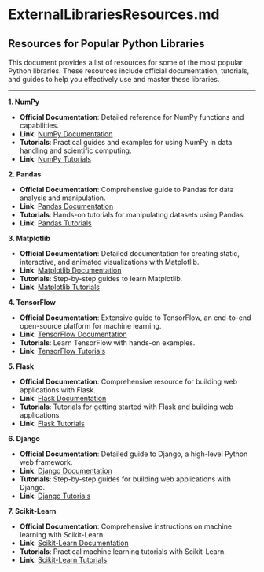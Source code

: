 # ExternalLibrariesResources.md

## Resources for Popular Python Libraries

This document provides a list of resources for some of the most popular Python libraries. These resources include official documentation, tutorials, and guides to help you effectively use and master these libraries.

---

**1. NumPy**

- **Official Documentation**: Detailed reference for NumPy functions and capabilities.
- **Link**: [NumPy Documentation](https://numpy.org/doc/stable/)
- **Tutorials**: Practical guides and examples for using NumPy in data handling and scientific computing.
- **Link**: [NumPy Tutorials](https://numpy.org/learn/)

**2. Pandas**

- **Official Documentation**: Comprehensive guide to Pandas for data analysis and manipulation.
- **Link**: [Pandas Documentation](https://pandas.pydata.org/docs/)
- **Tutorials**: Hands-on tutorials for manipulating datasets using Pandas.
- **Link**: [Pandas Tutorials](https://pandas.pydata.org/pandas-docs/stable/getting_started/intro_tutorials/)

**3. Matplotlib**

- **Official Documentation**: Detailed documentation for creating static, interactive, and animated visualizations with Matplotlib.
- **Link**: [Matplotlib Documentation](https://matplotlib.org/stable/contents.html)
- **Tutorials**: Step-by-step guides to learn Matplotlib.
- **Link**: [Matplotlib Tutorials](https://matplotlib.org/stable/tutorials/index.html)

**4. TensorFlow**

- **Official Documentation**: Extensive guide to TensorFlow, an end-to-end open-source platform for machine learning.
- **Link**: [TensorFlow Documentation](https://www.tensorflow.org/learn)
- **Tutorials**: Learn TensorFlow with hands-on examples.
- **Link**: [TensorFlow Tutorials](https://www.tensorflow.org/tutorials)

**5. Flask**

- **Official Documentation**: Comprehensive resource for building web applications with Flask.
- **Link**: [Flask Documentation](https://flask.palletsprojects.com/en/2.0.x/)
- **Tutorials**: Tutorials for getting started with Flask and building web applications.
- **Link**: [Flask Tutorials](https://flask.palletsprojects.com/en/2.0.x/tutorial/)

**6. Django**

- **Official Documentation**: Detailed guide to Django, a high-level Python web framework.
- **Link**: [Django Documentation](https://docs.djangoproject.com/en/3.2/)
- **Tutorials**: Step-by-step guides for building web applications with Django.
- **Link**: [Django Tutorials](https://docs.djangoproject.com/en/3.2/intro/)

**7. Scikit-Learn**

- **Official Documentation**: Comprehensive instructions on machine learning with Scikit-Learn.
- **Link**: [Scikit-Learn Documentation](https://scikit-learn.org/stable/documentation.html)
- **Tutorials**: Practical machine learning tutorials with Scikit-Learn.
- **Link**: [Scikit-Learn Tutorials](https://scikit-learn.org/stable/tutorial/index.html)
